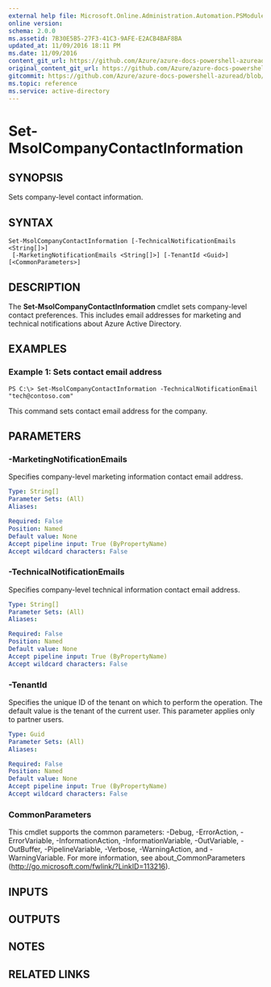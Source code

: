 ```yaml
---
external help file: Microsoft.Online.Administration.Automation.PSModule.dll-Help.xml
online version:
schema: 2.0.0
ms.assetid: 7B30E5B5-27F3-41C3-9AFE-E2ACB4BAF8BA
updated_at: 11/09/2016 18:11 PM
ms.date: 11/09/2016
content_git_url: https://github.com/Azure/azure-docs-powershell-azuread/blob/VinceSmith-patch-9/Azure%20AD%20Cmdlets/MSOnline/v1/Set-MsolCompanyContactInformation.md
original_content_git_url: https://github.com/Azure/azure-docs-powershell-azuread/blob/VinceSmith-patch-9/Azure%20AD%20Cmdlets/MSOnline/v1/Set-MsolCompanyContactInformation.md
gitcommit: https://github.com/Azure/azure-docs-powershell-azuread/blob/7986fb4880d0ee292c289166871e4b25df1ad4b8
ms.topic: reference
ms.service: active-directory
---
```


# Set-MsolCompanyContactInformation

## SYNOPSIS
Sets company-level contact information.

## SYNTAX

```
Set-MsolCompanyContactInformation [-TechnicalNotificationEmails <String[]>]
 [-MarketingNotificationEmails <String[]>] [-TenantId <Guid>] [<CommonParameters>]
```

## DESCRIPTION
The **Set-MsolCompanyContactInformation** cmdlet sets company-level contact preferences.
This includes email addresses for marketing and technical notifications about Azure Active Directory.

## EXAMPLES

### Example 1: Sets contact email address
```
PS C:\> Set-MsolCompanyContactInformation -TechnicalNotificationEmail "tech@contoso.com"
```

This command sets contact email address for the company.

## PARAMETERS

### -MarketingNotificationEmails
Specifies company-level marketing information contact email address.

```yaml
Type: String[]
Parameter Sets: (All)
Aliases:

Required: False
Position: Named
Default value: None
Accept pipeline input: True (ByPropertyName)
Accept wildcard characters: False
```

### -TechnicalNotificationEmails
Specifies company-level technical information contact email address.

```yaml
Type: String[]
Parameter Sets: (All)
Aliases:

Required: False
Position: Named
Default value: None
Accept pipeline input: True (ByPropertyName)
Accept wildcard characters: False
```

### -TenantId
Specifies the unique ID of the tenant on which to perform the operation.
The default value is the tenant of the current user.
This parameter applies only to partner users.

```yaml
Type: Guid
Parameter Sets: (All)
Aliases:

Required: False
Position: Named
Default value: None
Accept pipeline input: True (ByPropertyName)
Accept wildcard characters: False
```

### CommonParameters
This cmdlet supports the common parameters: -Debug, -ErrorAction, -ErrorVariable, -InformationAction, -InformationVariable, -OutVariable, -OutBuffer, -PipelineVariable, -Verbose, -WarningAction, and -WarningVariable. For more information, see about_CommonParameters (http://go.microsoft.com/fwlink/?LinkID=113216).

## INPUTS

## OUTPUTS

## NOTES

## RELATED LINKS
